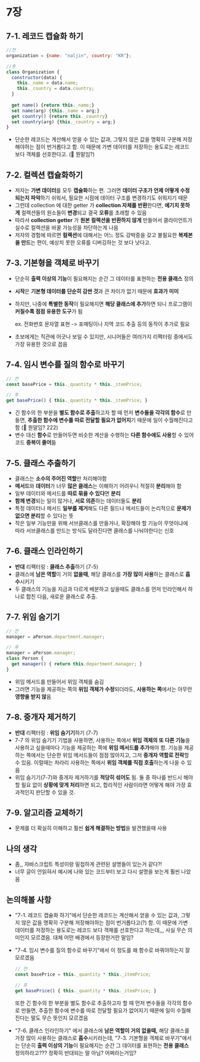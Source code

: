# 7장

## 7-1. 레코드 캡슐화 하기

```javascript
//전
organization = {name: "naljin", country: "KR"};

//후
class Organization {
  constructor(data) {
    this._name = data.name;
    this._country = data.country;
  }
    
  get name() {return this._name;}
  set name(arg) {this._name = arg;}
  get country() {return this._country}
  set country(arg) {this._country = arg;}
}
```

- 단순한 레코드는 계산해서 얻을 수 있는 값과, 그렇지 않은 값을 명확히 구분해 저장해야하는 점이 번거롭다고 함. 이 때문에 가변 데이터를 저장하는 용도로는 레코드 보다 객체를 선호한다고. (🤔 뭔말임?)

## 7-2. 컬렉션 캡슐화하기

- 저자는 **가변 데이터**를 모두 **캡슐화**하는 편. 그러면 **데이터 구조가 언제 어떻게 수정되는지 파악**하기 쉬워서, 필요한 시점에 데이터 구조를 변경하기도 쉬워지기 때문
- 그런데 collection 에 대한 getter 가 **collection 자체를 반환**한다면, **예기치 못하게** 컬렉션들의 원소들이 **변경**되고 결국 **오류**를 초래할 수 있음
- 따라서 **collection getter** 가 **원본 컬렉션을 반환하지 않게** 만들어서 클라이언트가 실수로 컬렉션을 바꿀 가능성을 차단하는게 나음
- 저자의 경험에 따르면 **컬렉션**에 대해서는 어느 정도 강박증을 갖고 불필요한 **복제본을 만드**는 편이, 예상치 못한 오류를 디버깅하는 것 보다 낫다고.

## 7-3. 기본형을 객체로 바꾸기

- 단순히 **출력 이상의 기능**이 필요해지는 순간 그 데이터를 표현하는 **전용 클래스** 정의

- **시작**은 **기본형 데이터를 단순히 감싼 것**과 큰 차이가 없기 때문에 **효과가 미미**

- 하지만, 나중에 **특별한 동작**이 필요해지면 **해당 클래스에 추가**하면 되니 프로그램이 **커질수록 점점 유용한 도구**가 됨 

  ex. 전화번호 문자열 표현 -> 포매팅이나 지역 코드 추출 등의 동작이 추가로 필요

- 초보에게는 직관에 어긋나 보일 수 있지만, 시니어들은 여러가지 리팩터링 중에서도 가장 유용한 것으로 꼽음

## 7-4. 임시 변수를 질의 함수로 바꾸기

```javascript
// 전
const basePrice = this._quantity * this._itemPrice;

// 후
get basePrice() { this._quantity * this._itemPrice; }
```

- 긴 함수의 한 부분을 **별도 함수로 추출**하고자 할 때 먼저 **변수들을 각각의 함수**로 만들면, **추출한 함수에 변수를 따로 전달할 필요가 없어지**기 때문에 일이 수월해진다고 함 (🤔 뭔말임? 222)
- 변수 대신 **함수**로 만들어두면 비슷한 계산을 수행하는 **다른 함수에도 사용**할 수 있어 코드 **중복이 줄어**듦

## 7-5. 클래스 추출하기

- 클래스는 **소수의 주어진 역할**만 처리해야함
- **메서드**와 **데이터**가 너무 **많은 클래스**는 이해하기 어려우니 적절히 **분리**해야 함
- 일부 데이터와 메서드를 **따로 묶을 수 있다**면 **분리**
- **함께 변경**되는 일이 많거나, **서로 의존**하는 데이터들도 **분리**
- 특정 데이터나 메서드 **일부를 제거**해도 다른 필드나 메서드들이 논리적으로 **문제가 없으면 분리**할 수 있다는 뜻
- 작은 일부 기능만을 위해 서브클래스를 만들거나, 확장해야 할 기능이 무엇이냐에 따라 서브클래스를 만드는 방식도 달라진다면 클래스를 나눠야한다는 신호

## 7-6. 클래스 인라인하기

- **반대** 리팩터링 : **클래스 추출**하기 (7-5)
- 클래스에 **남은 역할**이 거의 **없을때**, 해당 클래스를 **가장 많이 사용**하는 클래스로 **흡수**시키기
- 두 클래스의 기능을 지금과 다르게 배분하고 싶을때도 클래스를 먼저 인라인해서 하나로 합친 다음, 새로운 클래스로 추출.

## 7-7. 위임 숨기기

```javascript
// 전
manager = aPerson.department.manager;

// 후
manager = aPerson.manager;
class Person {
  get manager() { return this.department.manager; }
}
```

- 위임 메서드를 만들어서 위임 객체를 숨김
- 그러면 기능을 제공하는 쪽의 **위임 객체가 수정**되더라도, **사용하는 쪽**에서는 아무런 **영향을 받지 않**음

## 7-8. 중개자 제거하기

- **반대** 리팩터링 : **위임 숨기기**하기 (7-7)
- 7-7 의 위임 숨기기 기법을 사용하면, 사용하는 쪽에서 **위임 객체의 또 다른 기능**을 사용하고 싶을때마다 기능을 제공하는 쪽에 **위임 메서드를 추가**해야 함. 기능을 제공하는 쪽에서는 단순한 위임 메서드들이 점점 많아지고, 그저 **중개자 역할로 전락**할 수 있음. 이럴때는 차라리 사용하는 쪽에서 **위임 객체를 직접 호출**하는게 나을 수 있음
- 위임 숨기기(7-7)와 중개자 제거하기를 **적당히 섞어도** 됨. 둘 중 하나를 반드시 해야할 필요 없이 **상황에 맞게 처리**하면 되고, 합리적인 사람이라면 어떻게 해야 가장 효과적인지 판단할 수 있을 것.

## 7-9. 알고리즘 교체하기

- 문제를 더 확실히 이해하고 훨씬 **쉽게 해결하는 방법**을 발견했을때 사용

## 나의 생각

- 좀,, 자바스크립트 특성이랑 밀접하게 관련된 설명들이 있는거 같다?!
- 너무 글이 안읽혀서 예시에 나와 있는 코드부터 보고 다시 설명을 보는게 훨씬 나았음

## 논의해볼 사항

- "7-1. 레코드 캡슐화 하기"에서 단순한 레코드는 계산해서 얻을 수 있는 값과, 그렇지 않은 값을 명확히 구분해 저장해야하는 점이 번거롭다고(?) 함. 이 때문에 가변 데이터를 저장하는 용도로는 레코드 보다 객체를 선호한다고 하는데,,, 사실 무슨 의미인지 모르겠음. 대체 어떤 배경에서 등장한거란 말임?

- "7-4. 임시 변수를 질의 함수로 바꾸기"에서 이 정도를 왜 함수로 바꿔야하는지 잘 모르겠음

  ```javascript
  // 전
  const basePrice = this._quantity * this._itemPrice;
  
  // 후
  get basePrice() { this._quantity * this._itemPrice; }
  ```

  또한 긴 함수의 한 부분을 별도 함수로 추출하고자 할 때 먼저 변수들을 각각의 함수로 만들면, 추출한 함수에 변수를 따로 전달할 필요가 없어지기 때문에 일이 수월해진다는 말도 무슨 뜻인지 모르겠음

- "7-6. 클래스 인라인하기" 에서 클래스에 **남은 역할이 거의 없을때,** 해당 클래스를 가장 많이 사용하는 클래스로 **흡수**시키라는데, "7-3. 기본형을 객체로 바꾸기"에서는 단순히 **출력 이상의 기능**이 필요해지는 순간 그 데이터를 표현하는 **전용 클래스** 정의하라고??? 정확히 반대되는 말 아님? 어쩌라는거임?

  

